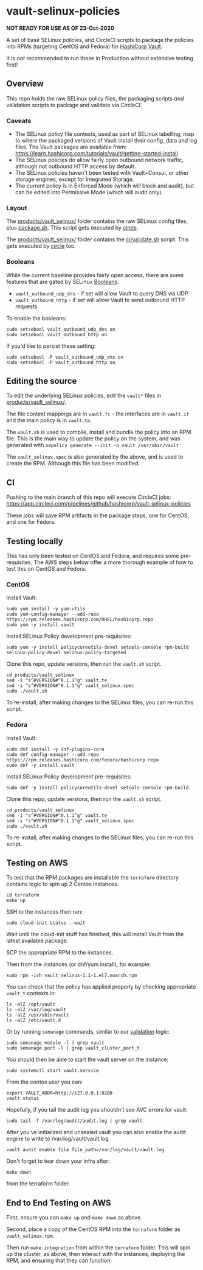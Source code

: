 # vault-selinux-policies

**NOT READY FOR USE AS OF 23-Oct-2020**

A set of base SELinux policies, and CircleCI scripts to package the policies into RPMs (targeting CentOS and Fedora) for [HashiCorp Vault](https://www.vaultproject.io).

It is _not_ recommended to run these in Production without extensive testing first!

## Overview

This repo holds the raw SELinux policy files, the packaging scripts _and_ validation scripts to package and validate via CircleCI.

### Caveats

* The SELinux policy file contexts, used as part of SELinux labelling, map to where the packaged versions of Vault install their config, data and log files. The Vault packages are available from: https://learn.hashicorp.com/tutorials/vault/getting-started-install
* The SELinux policies do allow fairly open outbound network traffic, although not outbound HTTP access by default.
* The SELinux policies haven't been tested with Vault+Consul, or other storage engines, except for Integrated Storage.
* The current policy is in Enforced Mode (which will block and audit), but can be edited into Permissive Mode (which will audit only).

### Layout

The [products/vault_selinux/](products/vault_selinux/) folder contains the raw SELinux config files, plus [package.sh](products/vault_selinux/package.sh). This script gets executed by [circle](.circleci/config.yml).

The [products/vault_selinux/](products/vault_selinux/) folder contains the [ci/validate.sh](products/vault_selinux/ci/validate.sh) script. This gets executed by [circle](.circleci/config.yml) too.

### Booleans

While the current baseline provides fairly open access, there are some features that are gated by SELinux [Booleans](https://wiki.gentoo.org/wiki/SELinux/Tutorials/Using_SELinux_booleans).

* `vault_outbound_udp_dns` - if set will allow Vault to query DNS via UDP
* `vault_outbound_http` - if set will allow Vault to send outbound HTTP requests

To enable the booleans:

```
sudo setsebool vault_outbound_udp_dns on
sudo setsebool vault_outbound_http on
```

If you'd like to persist these setting:

```
sudo setsebool -P vault_outbound_udp_dns on
sudo setsebool -P vault_outbound_http on
```

## Editing the source

To edit the underlying SELinux policies, edit the `vault*` files in [products/vault_selinux/](products/vault_selinux/).

The file context mappings are in `vault.fc` - the interfaces are in `vault.if` and the main policy is in `vault.te`.

The `vault.sh` is used to compile, install and bundle the policy into an RPM file. This is the main way to update the policy on the system, and was generated with `sepolicy generate --init -n vault /usr/sbin/vault`

The `vault_selinux.spec` is also generated by the above, and is used to create the RPM. Although this file has been modified.

## CI

Pushing to the main branch of this repo will execute CircleCI jobs: https://app.circleci.com/pipelines/github/hashicorp/vault-selinux-policies

These jobs will save RPM artifacts in the package steps, one for CentOS, and one for Fedora.

## Testing locally

This has only been tested on CentOS and Fedora, and requires some pre-requisites. The AWS steps below offer a more thorough example of how to test this on CentOS and Fedora.

### CentOS

Install Vault:

```
sudo yum install -y yum-utils
sudo yum-config-manager --add-repo https://rpm.releases.hashicorp.com/RHEL/hashicorp.repo
sudo yum -y install vault
```

Install SELinux Policy development pre-requisites:

```
sudo yum -y install policycoreutils-devel setools-console rpm-build selinux-policy-devel selinux-policy-targeted
```

Clone this repo, update versions, then run the `vault.sh` script.

```
cd products/vault_selinux
sed -i "s^#VERSION#^0.1.1^g" vault.te
sed -i "s^#VERSION#^0.1.1^g" vault_selinux.spec
sudo ./vault.sh
```

To re-install, after making changes to the SELinux files, you can re-run this script.

### Fedora

Install Vault:

```
sudo dnf install -y dnf-plugins-core
sudo dnf config-manager --add-repo https://rpm.releases.hashicorp.com/fedora/hashicorp.repo
sudo dnf -y install vault
```

Install SELinux Policy development pre-requisites:

```
sudo dnf -y install policycoreutils-devel setools-console rpm-build
```

Clone this repo, update versions, then run the `vault.sh` script.

```
cd products/vault_selinux
sed -i "s^#VERSION#^0.1.1^g" vault.te
sed -i "s^#VERSION#^0.1.1^g" vault_selinux.spec
sudo ./vault.sh
```

To re-install, after making changes to the SELinux files, you can re-run this script.

## Testing on AWS

To test that the RPM packages are installable the `terraform` directory contains logic to spin up 2 Centos instances.

```
cd terraform
make up
```

SSH to the instances then run:

```
sudo cloud-init status --wait
```

Wait until the cloud-init stuff has finished, this will install Vault from the latest available package.

SCP the appropriate RPM to the instances.

Then from the instances (or dnf/yum install), for example:

```
sudo rpm -ivh vault_selinux-1.1-1.el7.noarch.rpm
```

You can check that the policy has applied properly by checking appropriate `vault_t` contexts in:

```
ls -alZ /opt/vault
ls -alZ /var/log/vault
ls -alZ /usr/sbin/vault
ls -alZ /etc/vault.d
```

Or by running `semanage` commands, similar to our [validation](products/vault_selinux/ci/validate.sh) logic:

```
sudo semanage module -l | grep vault
sudo semanage port -l | grep vault_cluster_port_t
```

You should then be able to start the vault server on the instance:

```
sudo systemctl start vault.service
```

From the centos user you can:
```
export VAULT_ADDR=http://127.0.0.1:8200
vault status
```

Hopefully, if you tail the audit log you shouldn't see AVC errors for vault:

```
sudo tail -f /var/log/audit/audit.log | grep vault
```

After you've initialized and unsealed vault you can also enable the audit engine to write to /var/log/vault/vault.log

```
vault audit enable file file_path=/var/log/vault/vault.log
```

Don't forget to tear down your infra after:

```
make down
```

from the terraform folder.

## End to End Testing on AWS

First, ensure you can `make up` and `make down` as above.

Second, place a copy of the CentOS RPM into the `terraform` folder as `vault_selinux.rpm`.

Then run `make integration` from within the `terraform` folder. This will spin up the cluster, as above, then interact with the instances, deploying the RPM, and ensuring that they can function.
